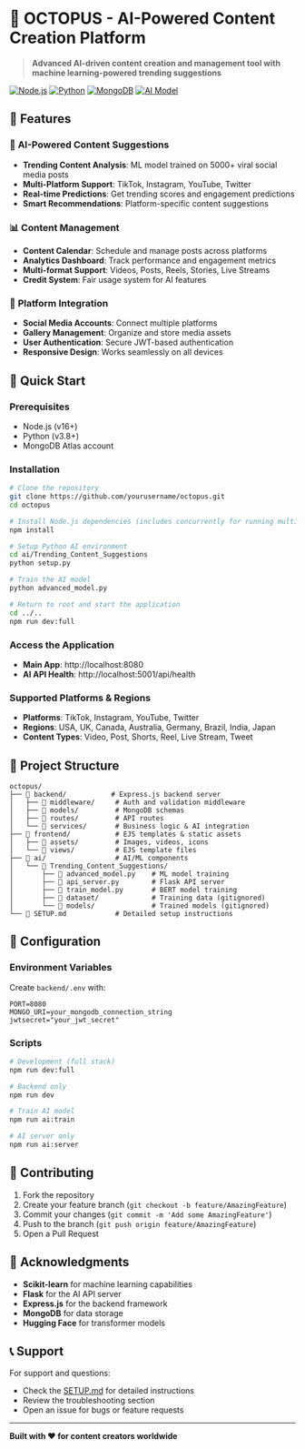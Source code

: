 # 🐙 OCTOPUS - AI-Powered Content Creation Platform

> **Advanced AI-driven content creation and management tool with machine learning-powered trending suggestions**

[![Node.js](https://img.shields.io/badge/Node.js-v16+-green.svg)](https://nodejs.org/)
[![Python](https://img.shields.io/badge/Python-v3.8+-blue.svg)](https://python.org/)
[![MongoDB](https://img.shields.io/badge/MongoDB-Atlas-green.svg)](https://mongodb.com/)
[![AI Model](https://img.shields.io/badge/AI-SVM%20Ensemble-orange.svg)](#)

## 🌟 Features

### 🤖 **AI-Powered Content Suggestions**
- **Trending Content Analysis**: ML model trained on 5000+ viral social media posts
- **Multi-Platform Support**: TikTok, Instagram, YouTube, Twitter
- **Real-time Predictions**: Get trending scores and engagement predictions
- **Smart Recommendations**: Platform-specific content suggestions

### 📊 **Content Management**
- **Content Calendar**: Schedule and manage posts across platforms
- **Analytics Dashboard**: Track performance and engagement metrics
- **Multi-format Support**: Videos, Posts, Reels, Stories, Live Streams
- **Credit System**: Fair usage system for AI features

### 🎯 **Platform Integration**
- **Social Media Accounts**: Connect multiple platforms
- **Gallery Management**: Organize and store media assets
- **User Authentication**: Secure JWT-based authentication
- **Responsive Design**: Works seamlessly on all devices

## 🚀 Quick Start

### Prerequisites
- Node.js (v16+)
- Python (v3.8+)
- MongoDB Atlas account

### Installation

```bash
# Clone the repository
git clone https://github.com/yourusername/octopus.git
cd octopus

# Install Node.js dependencies (includes concurrently for running multiple servers)
npm install

# Setup Python AI environment
cd ai/Trending_Content_Suggestions
python setup.py

# Train the AI model
python advanced_model.py

# Return to root and start the application
cd ../..
npm run dev:full
```

### Access the Application
- **Main App**: http://localhost:8080
- **AI API Health**: http://localhost:5001/api/health


### **Supported Platforms & Regions**
- **Platforms**: TikTok, Instagram, YouTube, Twitter
- **Regions**: USA, UK, Canada, Australia, Germany, Brazil, India, Japan
- **Content Types**: Video, Post, Shorts, Reel, Live Stream, Tweet

## 📁 Project Structure

```
octopus/
├── 📁 backend/           # Express.js backend server
│   ├── 📁 middleware/     # Auth and validation middleware
│   ├── 📁 models/         # MongoDB schemas
│   ├── 📁 routes/         # API routes
│   └── 📁 services/       # Business logic & AI integration
├── 📁 frontend/           # EJS templates & static assets
│   ├── 📁 assets/         # Images, videos, icons
│   └── 📁 views/          # EJS template files
├── 📁 ai/                 # AI/ML components
│   └── 📁 Trending_Content_Suggestions/
│       ├── 📄 advanced_model.py    # ML model training
│       ├── 📄 api_server.py        # Flask API server
│       ├── 📄 train_model.py       # BERT model training
│       ├── 📁 dataset/             # Training data (gitignored)
│       └── 📁 models/              # Trained models (gitignored)
└── 📄 SETUP.md            # Detailed setup instructions
```

## 🔧 Configuration

### Environment Variables
Create `backend/.env` with:
```env
PORT=8080
MONGO_URI=your_mongodb_connection_string
jwtsecret="your_jwt_secret"
```

### Scripts
```bash
# Development (full stack)
npm run dev:full

# Backend only
npm run dev

# Train AI model
npm run ai:train

# AI server only
npm run ai:server
```

## 🤝 Contributing

1. Fork the repository
2. Create your feature branch (`git checkout -b feature/AmazingFeature`)
3. Commit your changes (`git commit -m 'Add some AmazingFeature'`)
4. Push to the branch (`git push origin feature/AmazingFeature`)
5. Open a Pull Request


## 🙏 Acknowledgments

- **Scikit-learn** for machine learning capabilities
- **Flask** for the AI API server
- **Express.js** for the backend framework
- **MongoDB** for data storage
- **Hugging Face** for transformer models

## 📞 Support

For support and questions:
- Check the [SETUP.md](SETUP.md) for detailed instructions
- Review the troubleshooting section
- Open an issue for bugs or feature requests

---

**Built with ❤️ for content creators worldwide**
